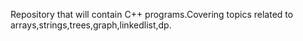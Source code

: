 Repository that will contain C++ programs.Covering topics related to arrays,strings,trees,graph,linkedlist,dp.
